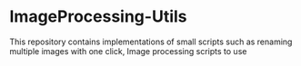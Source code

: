 # ImageProcessing-Utils
This repository contains implementations of small scripts such as renaming multiple images with one click, Image processing scripts to use 
